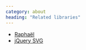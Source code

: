 ```yaml
---
category: about
heading: "Related libraries"
---
```


* [Raphaël](http://raphaeljs.com)
* [jQuery SVG](http://keith-wood.name/svg.html)